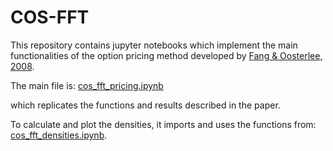 # COS-FFT

This repository contains jupyter notebooks which implement the main functionalities of the option pricing method developed by [Fang & Oosterlee, 2008](https://mpra.ub.uni-muenchen.de/9319/).

The main file is:
[cos_fft_pricing.ipynb](https://github.com/CorinneKnoe/ANMADA/blob/master/COS-FFT/cos_fft_pricing.ipynb) 

which replicates the functions and results described in the paper. 

To calculate and plot the densities, it imports and uses the functions from:
[cos_fft_densities.ipynb](https://github.com/CorinneKnoe/ANMADA/blob/master/COS-FFT/cos_fft_densities.ipynb).
